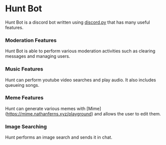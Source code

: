 # Hunt Bot
Hunt Bot is a discord bot written using [discord.py](https://github.com/Rapptz/discord.py) that has many useful features.

### Moderation Features
Hunt Bot is able to perform various moderation activities such as clearing messages and managing users.

### Music Features
Hunt can perform youtube video searches and play audio. It also includes queueing songs.

### Meme Features
Hunt can generate various memes with [Mime] (https://mime.nathanferns.xyz/playground) and allows the user to edit them.

### Image Searching
Hunt performs an image search and sends it in chat.
